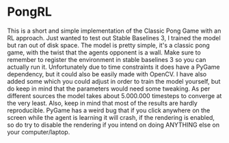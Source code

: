 # PongRL
This is a short and simple implementation of the Classic Pong Game with an RL approach.
Just wanted to test out Stable Baselines 3, I trained the model but ran out of disk space.
The model is pretty simple, it's a classic pong game, with the twist that the agents opponent is a wall.
Make sure to remember to register the environment in stable baselines 3 so you can actually run it.
Unfortunately due to time constraints it does have a PyGame dependency, but it could also be easily made with OpenCV. 
I have also added some which you could adjust in order to train the model yourself, but do keep in mind that the parameters would need some tweaking.
As per different sources the model takes about 5.000.000 timesteps to converge at the very least.
Also, keep in mind that most of the results are hardly reproducible.
PyGame has a weird bug that if you click anywhere on the screen while the agent is learning it will crash, if the rendering is enabled, so do try to disable the rendering if you intend on doing ANYTHING else on your computer/laptop.
